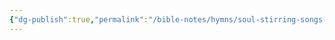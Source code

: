 ```yaml
---
{"dg-publish":true,"permalink":"/bible-notes/hymns/soul-stirring-songs-and-hymns/some-golden-daybreak/","title":"Some Golden Daybreak"}
---
```



